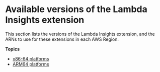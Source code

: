 # Available versions of the Lambda Insights extension<a name="Lambda-Insights-extension-versions"></a>

This section lists the versions of the Lambda Insights extension, and the ARNs to use for these extensions in each AWS Region\.

**Topics**
+ [x86\-64 platforms](Lambda-Insights-extension-versionsx86-64.md)
+ [ARM64 platforms](Lambda-Insights-extension-versionsARM.md)